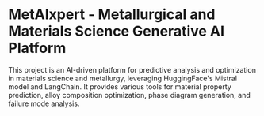 # MetAIxpert - Metallurgical and Materials Science Generative AI Platform

This project is an AI-driven platform for predictive analysis and optimization in materials science and metallurgy, leveraging HuggingFace's Mistral model and LangChain. It provides various tools for material property prediction, alloy composition optimization, phase diagram generation, and failure mode analysis.
